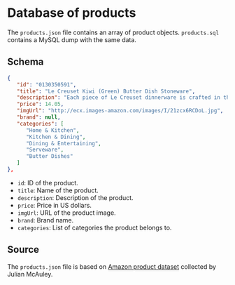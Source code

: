# Database of products

The `products.json` file contains an array of product objects. `products.sql` contains a MySQL dump with the same data.

## Schema
```json
{
   "id": "0130350591",
   "title": "Le Creuset Kiwi (Green) Butter Dish Stoneware",
   "description": "Each piece of Le Creuset dinnerware is crafted in the same careful process as all Le Creuset stoneware - with a colorful, durable exterior enamel that matches other stoneware flawlessly while protecting from utensil marks and scratches. Every plate, bowl and mug is designed to complement any collection of stoneware, and is finished with Le Creuset's signature three-ring accent along the exterior.",
   "price": 14.05,
   "imgUrl": "http://ecx.images-amazon.com/images/I/21zcx6RCDoL.jpg",
   "brand": null,
   "categories": [
      "Home & Kitchen",
      "Kitchen & Dining",
      "Dining & Entertaining",
      "Serveware",
      "Butter Dishes"
   ]
},
```

- `id`: ID of the product.
- `title`: Name of the product.
- `description`: Description of the product.
- `price`: Price in US dollars.
- `imgUrl`: URL of the product image.
- `brand`: Brand name.
- `categories`: List of categories the product belongs to.

## Source
The `products.json` file is based on [Amazon product dataset](http://jmcauley.ucsd.edu/data/amazon/links.html) collected by Julian McAuley.
